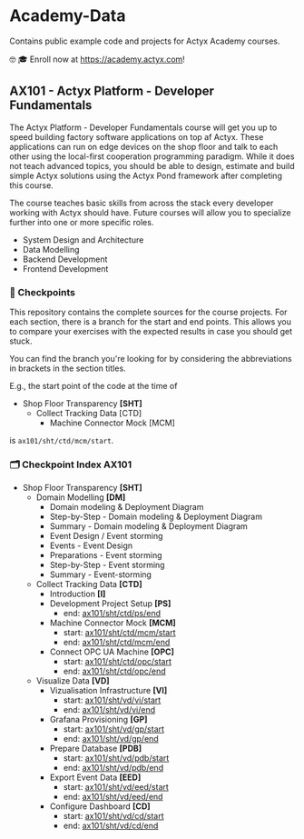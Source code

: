 # Academy-Data

Contains public example code and projects for Actyx Academy courses.

🤓 🎓 Enroll now at https://academy.actyx.com! 

## AX101 - Actyx Platform - Developer Fundamentals

The Actyx Platform - Developer Fundamentals course will get you up to speed building factory software applications on top af Actyx. These applications can run on edge devices on the shop floor and talk to each other using the local-first cooperation programming paradigm. While it does not teach advanced topics, you should be able to design, estimate and build simple Actyx solutions using the Actyx Pond framework after completing this course.

The course teaches basic skills from across the stack every developer working with Actyx should have. Future courses will allow you to specialize further into one or more specific roles.

* System Design and Architecture
* Data Modelling
* Backend Development
* Frontend Development

### 💾 Checkpoints

This repository contains the complete sources for the course projects. For each section, there is a branch for the start and end points. This allows you to compare your exercises with the expected results in case you should get stuck. 

You can find the branch you're looking for by considering the abbreviations in brackets in the section titles.

E.g., the start point of the code at the time of

* Shop Floor Transparency **[SHT]**
  * Collect Tracking Data [CTD]
    * Machine Connector Mock [MCM]

is `ax101/sht/ctd/mcm/start`.

### 🗂 Checkpoint Index AX101

* Shop Floor Transparency **[SHT]**
  * Domain Modelling **[DM]**
    * Domain modeling & Deployment Diagram
    * Step-by-Step - Domain modeling & Deployment Diagram
    * Summary - Domain modeling & Deployment Diagram
    * Event Design / Event storming
    * Events - Event Design
    * Preparations - Event storming
    * Step-by-Step - Event storming
    * Summary - Event-storming
  * Collect Tracking Data **[CTD]**
    * Introduction **[I]**
    * Development Project Setup **[PS]**
      * end: [ax101/sht/ctd/ps/end](https://github.com/Actyx/Academy-Data/tree/ax101/sht/ctd/ps/end/ax101/code/course-project)
    * Machine Connector Mock **[MCM]**
      * start: [ax101/sht/ctd/mcm/start](https://github.com/Actyx/Academy-Data/tree/ax101/sht/ctd/mcm/start/ax101/code/course-project)
      * end:  [ax101/sht/ctd/mcm/end](https://github.com/Actyx/Academy-Data/tree/ax101/sht/ctd/mcm/end/ax101/code/course-project)
    * Connect OPC UA Machine **[OPC]**
       * start: [ax101/sht/ctd/opc/start](https://github.com/Actyx/Academy-Data/tree/ax101/sht/ctd/opc/start/ax101/code/course-project)
      * end:  [ax101/sht/ctd/opc/end](https://github.com/Actyx/Academy-Data/tree/ax101/sht/ctd/opc/end/ax101/code/course-project)
  * Visualize Data **[VD]**
    * Vizualisation Infrastructure **[VI]**
      * start: [ax101/sht/vd/vi/start](https://github.com/Actyx/Academy-Data/tree/ax101/sht/vd/vi/start/ax101/code/course-project)
      * end:  [ax101/sht/vd/vi/end](https://github.com/Actyx/Academy-Data/tree/ax101/sht/vd/vi/end/ax101/code/course-project)
    * Grafana Provisioning **[GP]**
      * start: [ax101/sht/vd/gp/start](https://github.com/Actyx/Academy-Data/tree/ax101/sht/vd/gp/start/ax101/code/course-project)
      * end:  [ax101/sht/vd/gp/end](https://github.com/Actyx/Academy-Data/tree/ax101/sht/vd/gp/end/ax101/code/course-project)
    * Prepare Database **[PDB]**
      * start: [ax101/sht/vd/pdb/start](https://github.com/Actyx/Academy-Data/tree/ax101/sht/vd/pdb/start/ax101/code/course-project)
      * end:  [ax101/sht/vd/pdb/end](https://github.com/Actyx/Academy-Data/tree/ax101/sht/vd/pdb/end/ax101/code/course-project)
    * Export Event Data **[EED]**
      * start: [ax101/sht/vd/eed/start](https://github.com/Actyx/Academy-Data/tree/ax101/sht/vd/eed/start/ax101/code/course-project)
      * end:  [ax101/sht/vd/eed/end](https://github.com/Actyx/Academy-Data/tree/ax101/sht/vd/eed/end/ax101/code/course-project)
    * Configure Dashboard **[CD]**
      * start: [ax101/sht/vd/cd/start](https://github.com/Actyx/Academy-Data/tree/ax101/sht/vd/cd/start/ax101/code/course-project)
      * end:  [ax101/sht/vd/cd/end](https://github.com/Actyx/Academy-Data/tree/ax101/sht/vd/cd/end/ax101/code/course-project)
